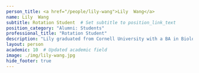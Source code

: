 ```yaml
---
person_title: <a href="/people/lily-wang">Lily  Wang</a>
name: Lily  Wang
subtitle: Rotation Student  # Set subtitle to position_link_text
position_category: "Alumni: Students"
professional_title: "Rotation Student"
description: "Lily graduated from Cornell University with a BA in Biology and Computer Science and is currently pursuing a PhD in Bioinformatics and Integrative Genomics. She is interested in medically relevant applications of computational methods on omics data to discover disease mechanisms."
layout: person
academic: 10  # Updated academic field
image: ./img/lily-wang.jpg
hide_footer: true
---
```

